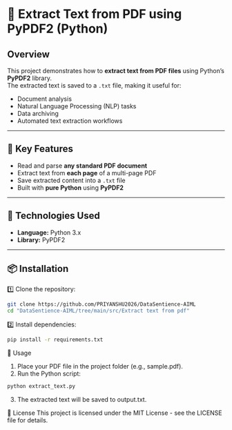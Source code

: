 # 📄 Extract Text from PDF using PyPDF2 (Python)

##  Overview
This project demonstrates how to **extract text from PDF files** using Python’s **PyPDF2** library.  
The extracted text is saved to a `.txt` file, making it useful for:
- Document analysis
- Natural Language Processing (NLP) tasks
- Data archiving
- Automated text extraction workflows

---

## 🧠 Key Features
-  Read and parse **any standard PDF document**
-  Extract text from **each page** of a multi-page PDF
-  Save extracted content into a `.txt` file
-  Built with **pure Python** using **PyPDF2**

---

## 📂 Technologies Used
- **Language:** Python 3.x
- **Library:** PyPDF2

---


## 📦 Installation

1️⃣ Clone the repository:
```bash
git clone https://github.com/PRIYANSHU2026/DataSentience-AIML
cd "DataSentience-AIML/tree/main/src/Extract text from pdf"
```

2️⃣ Install dependencies:
```bash
pip install -r requirements.txt
```

🚀 Usage
1. Place your PDF file in the project folder (e.g., sample.pdf).
2. Run the Python script:
```python
python extract_text.py
```
3. The extracted text will be saved to output.txt.


📜 License
This project is licensed under the MIT License - see the LICENSE file for details.
